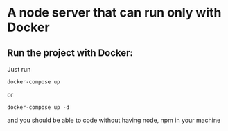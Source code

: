 # A node server that can run only with Docker

## Run the project with Docker:

Just run
```
docker-compose up
```
or
```
docker-compose up -d
```

and you should be able to code without having node, npm in your machine